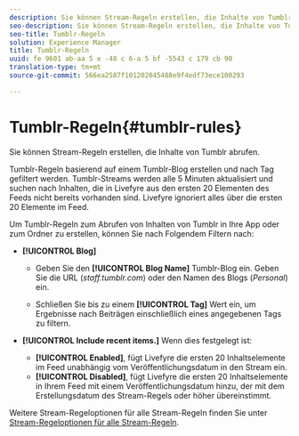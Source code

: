 ```yaml
---
description: Sie können Stream-Regeln erstellen, die Inhalte von Tumblr abrufen.
seo-description: Sie können Stream-Regeln erstellen, die Inhalte von Tumblr abrufen.
seo-title: Tumblr-Regeln
solution: Experience Manager
title: Tumblr-Regeln
uuid: fe 9601 ab-aa 5 e -48 c 6-a 5 bf -5543 c 179 cb 90
translation-type: tm+mt
source-git-commit: 566ea2587f101202045488e9f4edf73ece100293

---
```



# Tumblr-Regeln{#tumblr-rules}

Sie können Stream-Regeln erstellen, die Inhalte von Tumblr abrufen.

Tumblr-Regeln basierend auf einem Tumblr-Blog erstellen und nach Tag gefiltert werden. Tumblr-Streams werden alle 5 Minuten aktualisiert und suchen nach Inhalten, die in Livefyre aus den ersten 20 Elementen des Feeds nicht bereits vorhanden sind. Livefyre ignoriert alles über die ersten 20 Elemente im Feed.

Um Tumblr-Regeln zum Abrufen von Inhalten von Tumblr in Ihre App oder zum Ordner zu erstellen, können Sie nach Folgendem Filtern nach:

* **[!UICONTROL Blog]**

   * Geben Sie den **[!UICONTROL Blog Name]** Tumblr-Blog ein. Geben Sie die URL (*staff.tumblr.com*) oder den Namen des Blogs (*Personal*) ein.

   * Schließen Sie bis zu einem **[!UICONTROL Tag]** Wert ein, um Ergebnisse nach Beiträgen einschließlich eines angegebenen Tags zu filtern.

* **[!UICONTROL Include recent items.]** Wenn dies festgelegt ist:

   * **[!UICONTROL Enabled]**, fügt Livefyre die ersten 20 Inhaltselemente im Feed unabhängig vom Veröffentlichungsdatum in den Stream ein.
   * **[!UICONTROL Disabled]**, fügt Livefyre die ersten 20 Inhaltselemente in Ihrem Feed mit einem Veröffentlichungsdatum hinzu, der mit dem Erstellungsdatum des Stream-Regels oder höher übereinstimmt.

Weitere Stream-Regeloptionen für alle Stream-Regeln finden Sie unter [Stream-Regeloptionen für alle Stream-Regeln](../c-streams/c-stream-rule-options-for-all-stream-rules.md#c_stream_rule_options_for_all_stream_rules).
